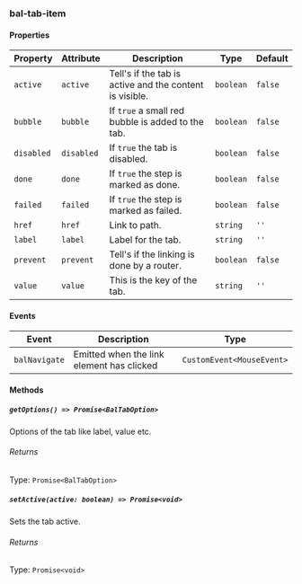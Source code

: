 ### bal-tab-item


#### Properties

| Property   | Attribute  | Description                                             | Type      | Default |
| ---------- | ---------- | ------------------------------------------------------- | --------- | ------- |
| `active`   | `active`   | Tell's if the tab is active and the content is visible. | `boolean` | `false` |
| `bubble`   | `bubble`   | If `true` a small red bubble is added to the tab.       | `boolean` | `false` |
| `disabled` | `disabled` | If `true` the tab is disabled.                          | `boolean` | `false` |
| `done`     | `done`     | If `true` the step is marked as done.                   | `boolean` | `false` |
| `failed`   | `failed`   | If `true` the step is marked as failed.                 | `boolean` | `false` |
| `href`     | `href`     | Link to path.                                           | `string`  | `''`    |
| `label`    | `label`    | Label for the tab.                                      | `string`  | `''`    |
| `prevent`  | `prevent`  | Tell's if the linking is done by a router.              | `boolean` | `false` |
| `value`    | `value`    | This is the key of the tab.                             | `string`  | `''`    |


#### Events

| Event         | Description                               | Type                      |
| ------------- | ----------------------------------------- | ------------------------- |
| `balNavigate` | Emitted when the link element has clicked | `CustomEvent<MouseEvent>` |


#### Methods

##### `getOptions() => Promise<BalTabOption>`

Options of the tab like label, value etc.

###### Returns

Type: `Promise<BalTabOption>`



##### `setActive(active: boolean) => Promise<void>`

Sets the tab active.

###### Returns

Type: `Promise<void>`



